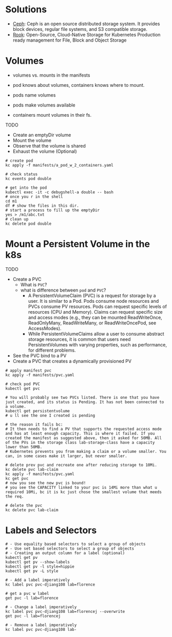 # Solutions
- [Ceph](https://ceph.io/en/): Ceph is an open source distributed storage system. It provides block devices, regular file systems, and S3 compatible storage.
- [Rook](https://rook.io/): Open-Source,
Cloud-Native Storage for Kubernetes
Production ready management for File, Block and Object Storage


# Volumes

- volumes vs. mounts in the manifests

- pod knows about volumes, containers knows where to mount.

- pods name volumes
- pods make volumes available
- containers mount volumes in their fs.

TODO
- Create an emptyDir volume
- Mount the volume
- Observe that the volume is shared
- Exhaust the volume (Optional)

```
# create pod
kc apply -f manifests/a_pod_w_2_containers.yaml

# check status
kc events pod double

# get into the pod
kubectl exec -it -c debugshell-a double -- bash
# once you r in the shell
cd m1
df # show the files in this dir.
# start a process to fill up the emptyDir
yes > /m1/abc.txt
# clean up
kc delete pod double
```

# Mount a Persistent Volume in the k8s
TODO
- Create a PVC
    - What is `PVC`?
    - what is difference between `pod` and `PVC`?
        - A PersistentVolumeClaim (PVC) is a request for storage by a user. It is similar to a Pod. Pods consume node resources and PVCs consume PV resources. Pods can request specific levels of resources (CPU and Memory). Claims can request specific size and access modes (e.g., they can be mounted ReadWriteOnce, ReadOnlyMany, ReadWriteMany, or ReadWriteOncePod, see AccessModes).
        - While PersistentVolumeClaims allow a user to consume abstract storage resources, it is common that users need PersistentVolumes with varying properties, such as performance, for different problems. 
- See the PVC bind to a PV
- Create a PVC that creates a dynamically provisioned PV

```
# apply manifest pvc
kc apply -f manifests/pvc.yaml

# check pod PVC
kubectl get pvc

# You will probably see two PVCs listed. There is one that you have just created, and its status is Pending. It has not been connected to a volume.
kubectl get persistentvolume
# u ll see the one I created is pending

# the reason it fails bc:
# It then needs to find a PV that supports the requested access mode and has at least enough capacity. This is where it failed. If you created the manifest as suggested above, then it asked for 50MB. All of the PVs in the storage class lab-storage-class have a capacity lower than 50MB.
# Kubernetes prevents you from making a claim or a volume smaller. You can, in some cases make it larger, but never smaller.

# delete prev pvc and recreate one after reducing storage to 10Mi.
kc delete pvc lab-claim
kc apply -f manifests/pvc.yaml
kc get pvc
# now you see the new pvc is bound!
# you see the CAPACITY linked to your pvc is 14Mi more than what u required 10Mi, bc it is kc just chose the smallest volume that meeds the req.

# delete the pvc
kc delete pvc lab-claim
```

# Labels and Selectors
```
# - Use equality based selectors to select a group of objects
# - Use set based selectors to select a group of objects
# - Creating an output column for a label (optional)
kubectl get pv
kubectl get pv --show-labels
kubectl get pv -l style=hippie
kubectl get pv -L style

# - Add a label imperatively
kc label pvc pvc-djiang108 lab=florence

# get a pvc w label
get pvc -l lab=florence

# - Change a label imperatively
kc label pvc pvc-djiang108 lab=florencej --overwrite
get pvc -l lab=florencej

# - Remove a label imperatively
kc label pvc pvc-djiang108 lab-
```